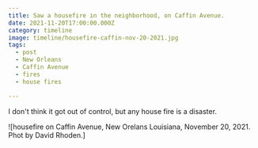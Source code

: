 ```yaml
---
title: Saw a housefire in the neighborhood, on Caffin Avenue.
date: 2021-11-20T17:00:00.000Z
category: timeline
image: timeline/housefire-caffin-nov-20-2021.jpg
tags:
  - post 
  - New Orleans
  - Caffin Avenue
  - fires
  - house fires

---
```


I don't think it got out of control, but any house fire is a disaster.

![housefire on Caffin Avenue, New Orelans Louisiana, November 20, 2021. Phot by David Rhoden.]